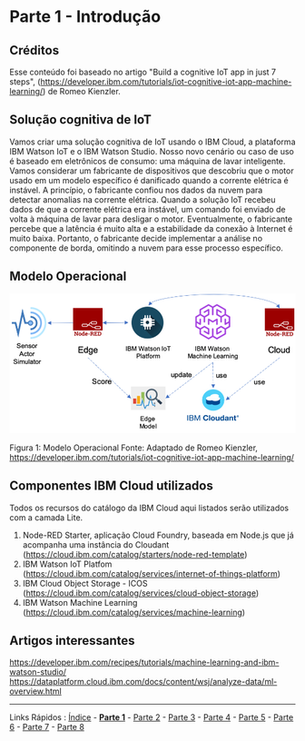 # Parte 1 - Introdução

## Créditos

Esse conteúdo foi baseado no artigo "Build a cognitive IoT app in just 7 steps", (https://developer.ibm.com/tutorials/iot-cognitive-iot-app-machine-learning/) de Romeo Kienzler.

## Solução cognitiva de IoT

Vamos criar uma solução cognitiva de IoT usando o IBM Cloud, a plataforma IBM Watson IoT e o IBM Watson Studio.
Nosso novo cenário ou caso de uso é baseado em eletrônicos de consumo: uma máquina de lavar inteligente.
Vamos considerar um fabricante de dispositivos que descobriu que o motor usado em um modelo específico é danificado quando a corrente elétrica é instável.
A princípio, o fabricante confiou nos dados da nuvem para detectar anomalias na corrente elétrica. Quando a solução IoT recebeu dados de que a corrente elétrica era instável, um comando foi enviado de volta à máquina de lavar para desligar o motor.
Eventualmente, o fabricante percebe que a latência é muito alta e a estabilidade da conexão à Internet é muito baixa. Portanto, o fabricante decide implementar a análise no componente de borda, omitindo a nuvem para esse processo específico.

## Modelo Operacional

<p align="center">
<img src="https://github.com/cesariojr/cogiot/blob/master/images/Picture1.png" width="700">
</p>

Figura 1: Modelo Operacional
Fonte: Adaptado de Romeo Kienzler, https://developer.ibm.com/tutorials/iot-cognitive-iot-app-machine-learning/

## Componentes IBM Cloud utilizados

Todos os recursos do catálogo da IBM Cloud aqui listados serão utilizados com a camada Lite.

1. Node-RED Starter, aplicação Cloud Foundry, baseada em Node.js que já acompanha uma instância do Cloudant (https://cloud.ibm.com/catalog/starters/node-red-template)
2. IBM Watson IoT Platfom (https://cloud.ibm.com/catalog/services/internet-of-things-platform)
3. IBM Cloud Object Storage - ICOS (https://cloud.ibm.com/catalog/services/cloud-object-storage)
4. IBM Watson Machine Learning (https://cloud.ibm.com/catalog/services/machine-learning)

## Artigos interessantes

https://developer.ibm.com/recipes/tutorials/machine-learning-and-ibm-watson-studio/
https://dataplatform.cloud.ibm.com/docs/content/wsj/analyze-data/ml-overview.html


***
Links Rápidos :
[Índice](https://github.com/cesariojr/cogiot/) - **[Parte 1](/content/pat01.md)** - [Parte 2](/content/part02.md) - [Parte 3](/content/part03.md) - [Parte 4](/content/part04.md) - [Parte 5](/content/part05.md) - [Parte 6](/content/part06.md) - [Parte 7](/content/part07.md) - [Parte 8](/content/part08.md)

